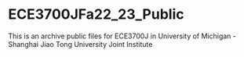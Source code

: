 # ECE3700JFa22_23_Public
This is an archive public files for ECE3700J in University of Michigan - Shanghai Jiao Tong University Joint Institute
